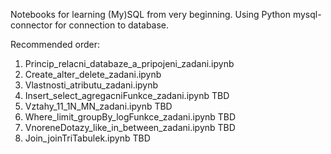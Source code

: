 Notebooks for learning (My)SQL from very beginning.
Using Python mysql-connector for connection to database.

Recommended order:
  1. Princip_relacni_databaze_a_pripojeni_zadani.ipynb
  2. Create_alter_delete_zadani.ipynb
  3. Vlastnosti_atributu_zadani.ipynb
  4. Insert_select_agregacniFunkce_zadani.ipynb TBD
  5. Vztahy_11_1N_MN_zadani.ipynb TBD
  6. Where_limit_groupBy_logFunkce_zadani.ipynb TBD
  7. VnoreneDotazy_like_in_between_zadani.ipynb TBD
  8. Join_joinTriTabulek.ipynb TBD 
